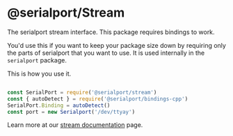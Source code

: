 # @serialport/Stream

The serialport stream interface. This package requires bindings to work.

You'd use this if you want to keep your package size down by requiring only the parts of serialport that you want to use. It is used internally in the `serialport` package.

This is how you use it.
```js

const SerialPort = require('@serialport/stream')
const { autoDetect } = require('@serialport/bindings-cpp')
SerialPort.Binding = autoDetect()
const port = new Serialport('/dev/ttyay')
```

Learn more at our [stream documentation](https://serialport.io/docs/api-stream) page.
